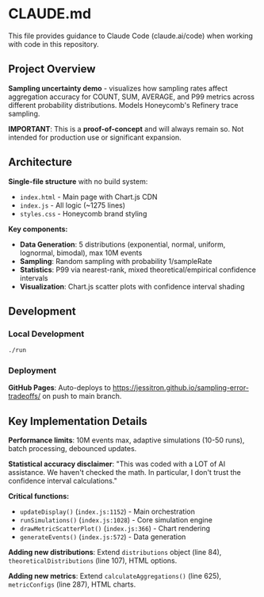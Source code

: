 # CLAUDE.md

This file provides guidance to Claude Code (claude.ai/code) when working with code in this repository.

## Project Overview

**Sampling uncertainty demo** - visualizes how sampling rates affect aggregation accuracy for COUNT, SUM, AVERAGE, and P99 metrics across different probability distributions. Models Honeycomb's Refinery trace sampling.

**IMPORTANT**: This is a **proof-of-concept** and will always remain so. Not intended for production use or significant expansion.

## Architecture

**Single-file structure** with no build system:
- `index.html` - Main page with Chart.js CDN
- `index.js` - All logic (~1275 lines)  
- `styles.css` - Honeycomb brand styling

**Key components:**
- **Data Generation**: 5 distributions (exponential, normal, uniform, lognormal, bimodal), max 10M events
- **Sampling**: Random sampling with probability 1/sampleRate
- **Statistics**: P99 via nearest-rank, mixed theoretical/empirical confidence intervals
- **Visualization**: Chart.js scatter plots with confidence interval shading

## Development

### Local Development
```bash
./run
```

### Deployment
**GitHub Pages**: Auto-deploys to https://jessitron.github.io/sampling-error-tradeoffs/ on push to main branch.

## Key Implementation Details

**Performance limits**: 10M events max, adaptive simulations (10-50 runs), batch processing, debounced updates.

**Statistical accuracy disclaimer**: "This was coded with a LOT of AI assistance. We haven't checked the math. In particular, I don't trust the confidence interval calculations."

**Critical functions:**
- `updateDisplay()` (`index.js:1152`) - Main orchestration
- `runSimulations()` (`index.js:1028`) - Core simulation engine
- `drawMetricScatterPlot()` (`index.js:366`) - Chart rendering
- `generateEvents()` (`index.js:572`) - Data generation

**Adding new distributions**: Extend `distributions` object (line 84), `theoreticalDistributions` (line 107), HTML options.

**Adding new metrics**: Extend `calculateAggregations()` (line 625), `metricConfigs` (line 287), HTML charts.
